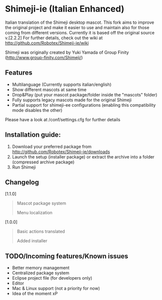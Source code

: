 Shimeji-ie (Italian Enhanced)
==========

Italian translation of the Shimeji desktop mascot.
This fork aims to improve the original project and make it easier to use and maintain also for those coming from different versions.
Currently it is based off the original source v.[2.2.2]
For further details, check out the wiki at http://github.com/Robotex/Shimeji-ie/wiki

Shimeji was originally created by Yuki Yamada of Group Finity (http://www.group-finity.com/Shimeji/)

Features
----------

* Multilanguage (Currently supports italian/english)
* Show different mascots at same time
* Drop&Play (put your mascot package/folder inside the "mascots" folder)
* Fully supports legacy mascots made for the original Shimeji
* Partial support for shimeji-ee configurations (enabling this compatibility mode disables the other)

Please have a look at /conf/settings.cfg for further details

Installation guide:
----------

1. Download your preferred package from http://github.com/Robotex/Shimeji-ie/downloads
2. Launch the setup (installer package) or extract the archive into a folder (compressed archive package)
3. Run Shimeji

Changelog
----------

[1.1.0]
> Mascot package system
>
> Menu localization

[1.0.0]
> Basic actions translated
>
> Added installer

TODO/Incoming features/Known issues
----------

* Better memory management
* Centralized package system
* Eclipse project file (for developers only)
* Editor
* Mac & Linux support (not a priority for now)
* Idea of the moment xP
